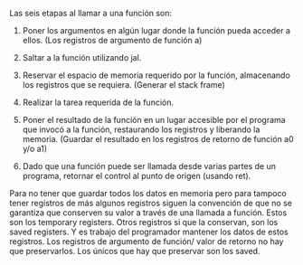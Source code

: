 Las seis etapas al llamar a una función son:

1. Poner los argumentos en algún lugar donde la función pueda acceder a ellos. (Los registros de argumento de función a)

2. Saltar a la función utilizando jal.

3. Reservar el espacio de memoria requerido por la función, almacenando los registros que se requiera. (Generar el stack frame)

4. Realizar la tarea requerida de la función. 

5. Poner el resultado de la función en un lugar accesible por el programa que invocó a la función, restaurando los registros y liberando la memoria. (Guardar el resultado en los registros de retorno de función a0 y/o a1)

6. Dado que una función puede ser llamada desde varias partes de un programa, retornar el control al punto de origen (usando ret).

Para no tener que guardar todos los datos en memoria pero para tampoco tener registros de más algunos registros siguen la convención de que no se garantiza que conserven su valor a través de una llamada a función. Estos son los temporary registers. Otros registros si que la conservan, son los saved registers. Y es trabajo del programador mantener los datos de estos registros. Los registros de argumento de función/ valor de retorno no hay que preservarlos. Los únicos que hay que preservar son los saved.  
